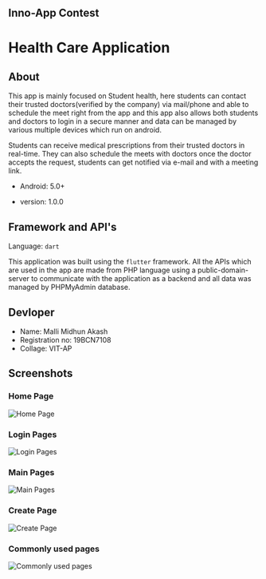## Inno-App Contest
# Health Care Application 
## About
This app is mainly focused on Student health, here students can contact their trusted doctors(verified by the company) via mail/phone and able to schedule the meet right from the app and this app also allows both students and doctors to login in a secure manner and data can be managed by various multiple devices which run on android.

Students can receive medical prescriptions from their trusted doctors in real-time. They can also schedule the meets with doctors once the doctor accepts the request, students can get notified via e-mail and with a meeting link.

- Android: 5.0+

- version: 1.0.0

## Framework and API's
Language: `dart`

This application was built using the `flutter` framework. All the APIs which are used in the app are made from PHP language using a public-domain-server to communicate with the application as a backend and all data was managed by PHPMyAdmin database.

## Devloper
- Name: Malli Midhun Akash
- Registration no: 19BCN7108
- Collage: VIT-AP

## Screenshots

### Home Page
![Home Page](https://github.com/MIDHUN950/Inno-App/blob/main/Screenshots/home.png?raw=true)

### Login Pages

![Login Pages](https://github.com/MIDHUN950/Inno-App/blob/main/Screenshots/Logins.png?raw=true)

### Main Pages

![Main Pages](https://github.com/MIDHUN950/Inno-App/blob/main/Screenshots/main.png?raw=true)

### Create Page

![Create Page](https://github.com/MIDHUN950/Inno-App/blob/main/Screenshots/create.png?raw=true)

### Commonly used pages

![Commonly used pages](https://github.com/MIDHUN950/Inno-App/blob/main/Screenshots/common.png?raw=true)